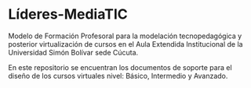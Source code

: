 # Líderes-MediaTIC
Modelo de Formación Profesoral para la modelación tecnopedagógica y posterior virtualización de cursos en el Aula Extendida Institucional de la Universidad Simón Bolívar sede Cúcuta.

En este repositorio se encuentran los documentos de soporte para el diseño de los cursos virtuales nivel: Básico, Intermedio y Avanzado.
